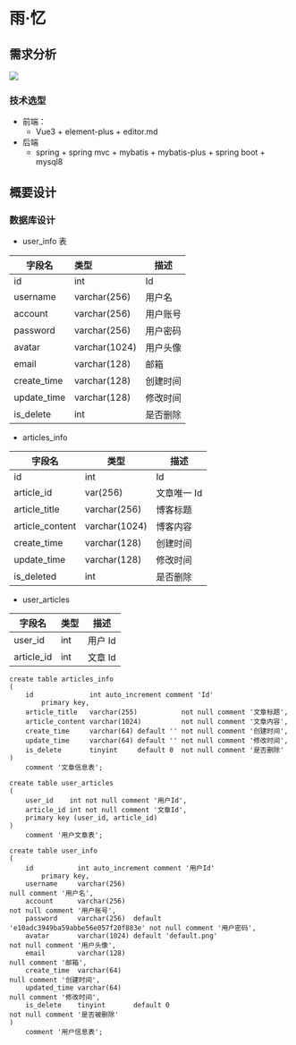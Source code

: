 # 雨·忆

## 需求分析

![](https://zero-img-1314223587.cos.ap-shanghai.myqcloud.com/blog/requirement/%E9%9B%A8%C2%B7%E5%BF%86.png)

### 技术选型

- 前端：
  - Vue3 + element-plus + editor.md
- 后端
  - spring + spring mvc + mybatis + mybatis-plus + spring boot + mysql8

## 概要设计

### 数据库设计

- user_info 表

| 字段名      | 类型          | 描述     |
| ----------- | :------------ | -------- |
| id          | int           | Id       |
| username    | varchar(256)  | 用户名   |
| account     | varchar(256)  | 用户账号 |
| password    | varchar(256)  | 用户密码 |
| avatar      | varchar(1024) | 用户头像 |
| email       | varchar(128)  | 邮箱     |
| create_time | varchar(128)  | 创建时间 |
| update_time | varchar(128)  | 修改时间 |
| is_delete   | int           | 是否删除 |

- articles_info

| 字段名          | 类型          | 描述        |
| --------------- | ------------- | ----------- |
| id              | int           | Id          |
| article_id      | var(256)      | 文章唯一 Id |
| article_title   | varchar(256)  | 博客标题    |
| article_content | varchar(1024) | 博客内容    |
| create_time     | varchar(128)  | 创建时间    |
| update_time     | varchar(128)  | 修改时间    |
| is_deleted      | int           | 是否删除    |

- user_articles

| 字段名     | 类型 | 描述    |
| ---------- | ---- | ------- |
| user_id    | int  | 用户 Id |
| article_id | int  | 文章 Id |



```mysql
create table articles_info
(
    id              int auto_increment comment 'Id'
        primary key,
    article_title   varchar(255)           not null comment '文章标题',
    article_content varchar(1024)          not null comment '文章内容',
    create_time     varchar(64) default '' not null comment '创建时间',
    update_time     varchar(64) default '' not null comment '修改时间',
    is_delete       tinyint     default 0  not null comment '是否删除'
)
    comment '文章信息表';

create table user_articles
(
    user_id    int not null comment '用户Id',
    article_id int not null comment '文章Id',
    primary key (user_id, article_id)
)
    comment '用户文章表';

create table user_info
(
    id           int auto_increment comment '用户Id'
        primary key,
    username     varchar(256)                                             null comment '用户名',
    account      varchar(256)                                             not null comment '用户账号',
    password     varchar(256)  default 'e10adc3949ba59abbe56e057f20f883e' not null comment '用户密码',
    avatar       varchar(1024) default 'default.png'                      not null comment '用户头像',
    email        varchar(128)                                             null comment '邮箱',
    create_time  varchar(64)                                              null comment '创建时间',
    updated_time varchar(64)                                              null comment '修改时间',
    is_delete    tinyint       default 0                                  not null comment '是否被删除'
)
    comment '用户信息表';
```

